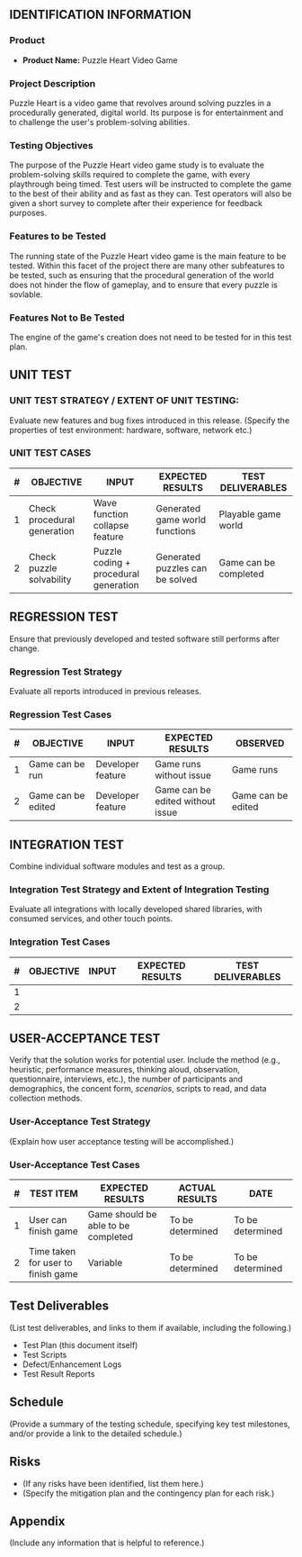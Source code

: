 IDENTIFICATION INFORMATION
--------------------------

### Product

- **Product Name:** Puzzle Heart Video Game

### Project Description

Puzzle Heart is a video game that revolves around solving puzzles in a procedurally generated, digital world. 
Its purpose is for entertainment and to challenge the user's problem-solving abilities.

### Testing Objectives

The purpose of the Puzzle Heart video game study is to evaluate the
problem-solving skills required to complete the game, with every playthrough
being timed. Test users will be instructed to complete the game to the best
of their ability and as fast as they can. Test operators will also be given a
short survey to complete after their experience for feedback purposes.

### Features to be Tested

The running state of the Puzzle Heart video game is the main feature to be tested. 
Within this facet of the project there are many other subfeatures to be tested, 
such as ensuring that the procedural generation of the world does not hinder 
the flow of gameplay, and to ensure that every puzzle is sovlable.


### Features Not to Be Tested

The engine of the game's creation does not need to be tested for in this test plan.


UNIT TEST
---------

### UNIT TEST STRATEGY / EXTENT OF UNIT TESTING:

Evaluate new features and bug fixes introduced in this release. 
(Specify the properties of test environment: hardware, software, network etc.)

### UNIT TEST CASES

| \#  |          OBJECTIVE          |                   INPUT                    |         EXPECTED RESULTS        |   TEST DELIVERABLES   |
| --: | --------------------------- | ------------------------------------------ | ------------------------------- | --------------------- |
|  1  | Check procedural generation | Wave function collapse feature             | Generated game world functions  | Playable game world   |
|  2  | Check puzzle solvability    | Puzzle coding + procedural generation      | Generated puzzles can be solved | Game can be completed |


REGRESSION TEST
---------------

Ensure that previously developed and tested software still performs after change.

### Regression Test Strategy

Evaluate all reports introduced in previous releases.

### Regression Test Cases

| #   |     OBJECTIVE      |       INPUT       |         EXPECTED RESULTS         |      OBSERVED      |
| --: | ------------------ | ----------------- | -------------------------------- | ------------------ |
|  1  | Game can be run    | Developer feature | Game runs without issue          | Game runs          |
|  2  | Game can be edited | Developer feature | Game can be edited without issue | Game can be edited |


INTEGRATION TEST
----------------

Combine individual software modules and test as a group.

### Integration Test Strategy and Extent of Integration Testing

Evaluate all integrations with locally developed shared libraries, with consumed services, and other touch points.

### Integration Test Cases

| #   | OBJECTIVE | INPUT | EXPECTED RESULTS | TEST DELIVERABLES |
| --: | --------- | ----- | ---------------- | ----------------- |
|  1  |           |       |                  |                   |
|  2  |           |       |                  |                   |


USER-ACCEPTANCE TEST
--------------------

Verify that the solution works for potential user. Include the method (e.g.,
heuristic, performance measures, thinking aloud, observation, questionnaire, 
interviews, etc.), the number of participants and demographics, the concent
form, *scenarios*, scripts to read, and data collection methods.

### User-Acceptance Test Strategy

(Explain how user acceptance testing will be accomplished.)

### User-Acceptance Test Cases

| #   | TEST ITEM | EXPECTED RESULTS | ACTUAL RESULTS | DATE |
| --: | --------- | ---------------- | -------------- | ---- |
|  1  | User can finish game               | Game should be able to be completed | To be determined | To be determined |
|  2  | Time taken for user to finish game | Variable                            | To be determined | To be determined |


Test Deliverables
-----------------

(List test deliverables, and links to them if available, including the following.)

-   Test Plan (this document itself)
-   Test Scripts
-   Defect/Enhancement Logs
-   Test Result Reports


Schedule
--------

(Provide a summary of the testing schedule, specifying key test milestones, 
and/or provide a link to the detailed schedule.)

Risks
-----

-   (If any risks have been identified, list them here.)
-   (Specify the mitigation plan and the contingency plan for each risk.)


Appendix
--------

(Include any information that is helpful to reference.)
